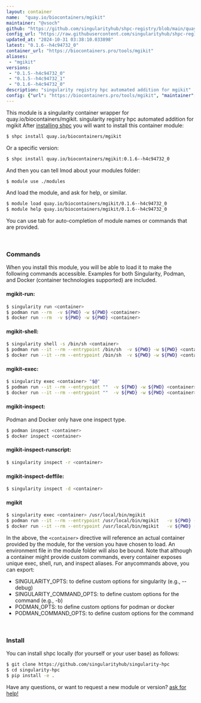 ```yaml
---
layout: container
name:  "quay.io/biocontainers/mgikit"
maintainer: "@vsoch"
github: "https://github.com/singularityhub/shpc-registry/blob/main/quay.io/biocontainers/mgikit/container.yaml"
config_url: "https://raw.githubusercontent.com/singularityhub/shpc-registry/main/quay.io/biocontainers/mgikit/container.yaml"
updated_at: "2024-10-31 03:38:10.033898"
latest: "0.1.6--h4c94732_0"
container_url: "https://biocontainers.pro/tools/mgikit"
aliases:
 - "mgikit"
versions:
 - "0.1.5--h4c94732_0"
 - "0.1.5--h4c94732_1"
 - "0.1.6--h4c94732_0"
description: "singularity registry hpc automated addition for mgikit"
config: {"url": "https://biocontainers.pro/tools/mgikit", "maintainer": "@vsoch", "description": "singularity registry hpc automated addition for mgikit", "latest": {"0.1.6--h4c94732_0": "sha256:80054ccc61bbd83aeb21fe7c41dafb896ef7ac93af84de109a36594908d993e4"}, "tags": {"0.1.5--h4c94732_0": "sha256:499811e979978077987761492c5d9d7c3af468b2caaf4ad501035e60580a9bf2", "0.1.5--h4c94732_1": "sha256:d38b38c49bae810c354d70b40f481c1574ebbcc96927a3091c8ed7e71c08d471", "0.1.6--h4c94732_0": "sha256:80054ccc61bbd83aeb21fe7c41dafb896ef7ac93af84de109a36594908d993e4"}, "docker": "quay.io/biocontainers/mgikit", "aliases": {"mgikit": "/usr/local/bin/mgikit"}}
---
```


This module is a singularity container wrapper for quay.io/biocontainers/mgikit.
singularity registry hpc automated addition for mgikit
After [installing shpc](#install) you will want to install this container module:


```bash
$ shpc install quay.io/biocontainers/mgikit
```

Or a specific version:

```bash
$ shpc install quay.io/biocontainers/mgikit:0.1.6--h4c94732_0
```

And then you can tell lmod about your modules folder:

```bash
$ module use ./modules
```

And load the module, and ask for help, or similar.

```bash
$ module load quay.io/biocontainers/mgikit/0.1.6--h4c94732_0
$ module help quay.io/biocontainers/mgikit/0.1.6--h4c94732_0
```

You can use tab for auto-completion of module names or commands that are provided.

<br>

### Commands

When you install this module, you will be able to load it to make the following commands accessible.
Examples for both Singularity, Podman, and Docker (container technologies supported) are included.

#### mgikit-run:

```bash
$ singularity run <container>
$ podman run --rm  -v ${PWD} -w ${PWD} <container>
$ docker run --rm  -v ${PWD} -w ${PWD} <container>
```

#### mgikit-shell:

```bash
$ singularity shell -s /bin/sh <container>
$ podman run --it --rm --entrypoint /bin/sh  -v ${PWD} -w ${PWD} <container>
$ docker run --it --rm --entrypoint /bin/sh  -v ${PWD} -w ${PWD} <container>
```

#### mgikit-exec:

```bash
$ singularity exec <container> "$@"
$ podman run --it --rm --entrypoint ""  -v ${PWD} -w ${PWD} <container> "$@"
$ docker run --it --rm --entrypoint ""  -v ${PWD} -w ${PWD} <container> "$@"
```

#### mgikit-inspect:

Podman and Docker only have one inspect type.

```bash
$ podman inspect <container>
$ docker inspect <container>
```

#### mgikit-inspect-runscript:

```bash
$ singularity inspect -r <container>
```

#### mgikit-inspect-deffile:

```bash
$ singularity inspect -d <container>
```


#### mgikit

```bash
$ singularity exec <container> /usr/local/bin/mgikit
$ podman run --it --rm --entrypoint /usr/local/bin/mgikit   -v ${PWD} -w ${PWD} <container> -c " $@"
$ docker run --it --rm --entrypoint /usr/local/bin/mgikit   -v ${PWD} -w ${PWD} <container> -c " $@"
```



In the above, the `<container>` directive will reference an actual container provided
by the module, for the version you have chosen to load. An environment file in the
module folder will also be bound. Note that although a container
might provide custom commands, every container exposes unique exec, shell, run, and
inspect aliases. For anycommands above, you can export:

 - SINGULARITY_OPTS: to define custom options for singularity (e.g., --debug)
 - SINGULARITY_COMMAND_OPTS: to define custom options for the command (e.g., -b)
 - PODMAN_OPTS: to define custom options for podman or docker
 - PODMAN_COMMAND_OPTS: to define custom options for the command

<br>

### Install

You can install shpc locally (for yourself or your user base) as follows:

```bash
$ git clone https://github.com/singularityhub/singularity-hpc
$ cd singularity-hpc
$ pip install -e .
```

Have any questions, or want to request a new module or version? [ask for help!](https://github.com/singularityhub/singularity-hpc/issues)